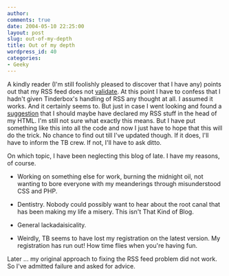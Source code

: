```yaml
---
author:
comments: true
date: 2004-05-10 22:25:00
layout: post
slug: out-of-my-depth
title: Out of my depth
wordpress_id: 40
categories:
- Geeky
---
```


A kindly reader (I'm still foolishly pleased to discover that I have any) points out that my RSS feed does not [validate](http://feeds.archive.org/validator/). At this point I have to confess that I hadn't given Tinderbox's handling of RSS any thought at all. I assumed it works. And it certainly seems to. But just in case I went looking and found a [suggestion](http://diveintomark.org/archives/2002/06/02/important_change_to_the_link_tag) that I should maybe have declared my RSS stuff in the head of my HTML. I'm still not sure what exactly this means. But I have put something like this into all the code and now I just have to hope that this will do the trick. No chance to find out till I've updated though. If it does, I'll have to inform the TB crew. If not, I'll have to ask ditto.

On which topic, I have been neglecting this blog of late. I have my reasons, of course.

  * Working on something else for work, burning the midnight oil, not wanting to bore everyone with my meanderings through misunderstood CSS and PHP.

  * Dentistry. Nobody could possibly want to hear about the root canal that has been making my life a misery. This isn't That Kind of Blog.

  * General lackadaisicality.

  * Weirdly, TB seems to have lost my registration on the latest version. My registration has run out! How time flies when you're having fun.


Later ... my original approach to fixing the RSS feed problem did not work. So I've admitted failure and asked for advice.
